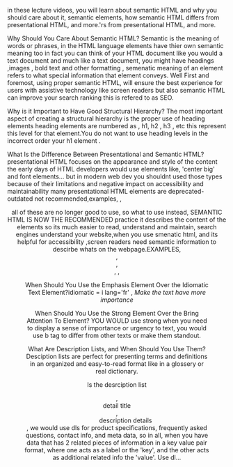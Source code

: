 <!-- @format -->

in these lecture videos, you will learn about semantic HTML and why you should care about it, semantic elements, how semantic HTML differs from presentational HTML, and more.'rs from presentational HTML, and more.

Why Should You Care About Semantic HTML? Semantic is the meaning of words or phrases, in the HTML language elements have thier own semantic meaning too in fact you can think of your HTML document like you would a text document and much like a text document, you might have headings ,images , bold text and other formatting , semenatic meaning of an element refers to what special information that element conveys. Well First and foremost, using proper semantic HTML, will ensure the best experience for users with assistive technology like screen readers but also semantic HTML can improve your search ranking this is refered to as SEO.

Why is it Important to Have Good Structural Hierarchy? The most important aspect of creating a structural hierarchy is the proper use of heading elements heading elements are numbered as , h1, h2 , h3 , etc this represent this level for that element.You do not want to use heading levels in the incorrect order your h1 element .

What Is the Difference Between Presentational and Semantic HTML? presentational HTML focuses on the appearance and style of the content the early days of HTML developers would use elements like, 'center big' and font elements... but in modern web dev you shouldnt used those types because of their limitations and negative impact on accessibility and maintainability many presentational HTML elements are deprecated- outdated not recommended,examples,<font> ,<center> <big></big> all of these are no longer good to use, so what to use instead, SEMANTIC HTML IS NOW THE RECOMMENDED practice it describes the content of the elements so its much easier to read, understand and maintain, search engines understand your website,when you use smenatic html, and its helpful for accessibility ,screen readers need semantic information to descirbe whats on the webpage.EXAMPLES, <nav> <header>, <footer>, <main> , <table> , <section> <figure> <figcaption> <article>

When Should You Use the Emphasis Element Over the Idiomatic Text Element?idiomatic = i lang='fr' , <em>Make the text have more importance</em>

When Should You Use the Strong Element Over the Bring Attention To Element? YOU WOULD use strong when you need to display a sense of importance or urgency to text, you would use b tag to differ from other texts or make them standout.

What Are Description Lists, and When Should You Use Them? Desciption lists are perfect for presenting terms and definitions in an organized and easy-to-read format like in a glossery or real dictionary.<dl>Is the desrciption list</dl>, <dt>detail title</dt>, <dd>description details</dd>, we would use dls for product specifications, frequently asked questions, contact info, and meta data, so in all, when you have data that has 2 related pieces of information in a key value pair format, where one acts as a label or the 'key', and the other acts as additional related info the 'value'. Use dl...
